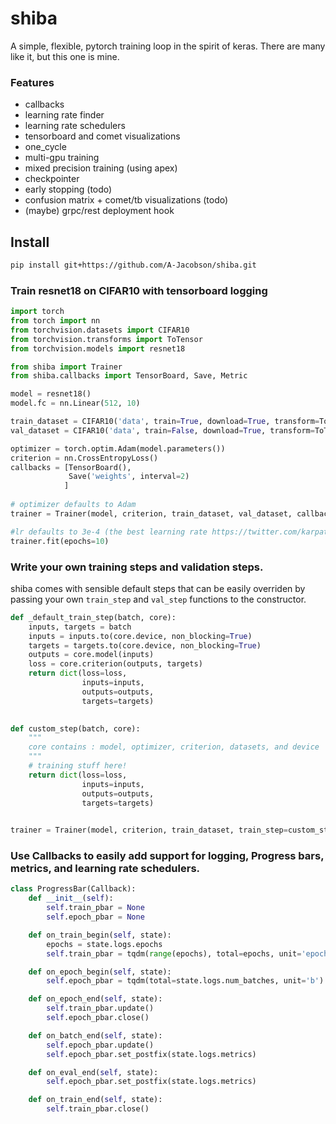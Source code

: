 # shiba
A simple, flexible, pytorch training loop in the spirit of keras. There are many like it, but this one is mine.

### Features
- callbacks
- learning rate finder
- learning rate schedulers
- tensorboard and comet visualizations
- one_cycle
- multi-gpu training
- mixed precision training (using apex)
- checkpointer
- early stopping (todo)
- confusion matrix + comet/tb visualizations (todo)
- (maybe) grpc/rest deployment hook

## Install
```bash
pip install git+https://github.com/A-Jacobson/shiba.git
```

### Train resnet18 on CIFAR10 with tensorboard logging
```python
import torch
from torch import nn
from torchvision.datasets import CIFAR10
from torchvision.transforms import ToTensor
from torchvision.models import resnet18

from shiba import Trainer
from shiba.callbacks import TensorBoard, Save, Metric

model = resnet18()
model.fc = nn.Linear(512, 10)

train_dataset = CIFAR10('data', train=True, download=True, transform=ToTensor())
val_dataset = CIFAR10('data', train=False, download=True, transform=ToTensor())

optimizer = torch.optim.Adam(model.parameters())
criterion = nn.CrossEntropyLoss()
callbacks = [TensorBoard(),
             Save('weights', interval=2)
            ]   
            
# optimizer defaults to Adam
trainer = Trainer(model, criterion, train_dataset, val_dataset, callbacks) 

#lr defaults to 3e-4 (the best learning rate https://twitter.com/karpathy/status/801621764144971776?lang=en) 
trainer.fit(epochs=10)
```

### Write your own training steps and validation steps.
shiba comes with sensible default steps that can be easily overriden by passing your own
 `train_step` and `val_step` functions to the constructor. 
```python
def _default_train_step(batch, core):
    inputs, targets = batch
    inputs = inputs.to(core.device, non_blocking=True)
    targets = targets.to(core.device, non_blocking=True)
    outputs = core.model(inputs)
    loss = core.criterion(outputs, targets)
    return dict(loss=loss,
                inputs=inputs,
                outputs=outputs,
                targets=targets)
                

def custom_step(batch, core):
    """
    core contains : model, optimizer, criterion, datasets, and device
    """
    # training stuff here!
    return dict(loss=loss,
                inputs=inputs,
                outputs=outputs,
                targets=targets)
                

trainer = Trainer(model, criterion, train_dataset, train_step=custom_step)
```

### Use Callbacks to easily add support for logging, Progress bars, metrics, and learning rate schedulers.
```python
class ProgressBar(Callback):
    def __init__(self):
        self.train_pbar = None
        self.epoch_pbar = None

    def on_train_begin(self, state):
        epochs = state.logs.epochs
        self.train_pbar = tqdm(range(epochs), total=epochs, unit='epochs')

    def on_epoch_begin(self, state):
        self.epoch_pbar = tqdm(total=state.logs.num_batches, unit='b')

    def on_epoch_end(self, state):
        self.train_pbar.update()
        self.epoch_pbar.close()

    def on_batch_end(self, state):
        self.epoch_pbar.update()
        self.epoch_pbar.set_postfix(state.logs.metrics)

    def on_eval_end(self, state):
        self.epoch_pbar.set_postfix(state.logs.metrics)

    def on_train_end(self, state):
        self.train_pbar.close()

 ```